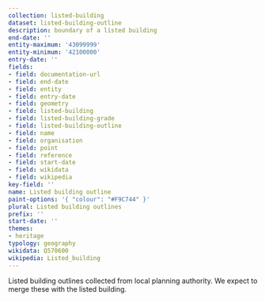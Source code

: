```yaml
---
collection: listed-building
dataset: listed-building-outline
description: boundary of a listed building
end-date: ''
entity-maximum: '43099999'
entity-minimum: '42100000'
entry-date: ''
fields:
- field: documentation-url
- field: end-date
- field: entity
- field: entry-date
- field: geometry
- field: listed-building
- field: listed-building-grade
- field: listed-building-outline
- field: name
- field: organisation
- field: point
- field: reference
- field: start-date
- field: wikidata
- field: wikipedia
key-field: ''
name: Listed building outline
paint-options: '{ "colour": "#F9C744" }'
plural: Listed building outlines
prefix: ''
start-date: ''
themes:
- heritage
typology: geography
wikidata: Q570600
wikipedia: Listed_building
---
```


Listed building outlines collected from local planning authority. We expect to merge these with the listed building.
